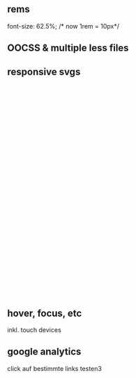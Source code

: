 
## rems
font-size: 62.5%; /* now 1rem = 10px*/

## OOCSS & multiple less files

## responsive svgs
<svg xmlns="http://www.w3.org/2000/svg" version="1.1" viewBox="0 0 194 186">
    <style>
        svg * {
            transition: fill .1s ease-out, opacity .1s ease-out;
        }
        @media all and (max-width: 250px) {
            #curved_bg { 
                opacity: 0; 
            }
            #secondary_content, #primary_content { 
                fill: #195463; 
            }
        }
        @media all and (max-width: 200px) {
            #secondary_content {
                opacity: 0;
            }
        }
        @media all and (max-width: 150px) {
            #inner-circle, #middle-circle {
                opacity: 0;
            }
        }
    </style>
    <path id="curved_bg" fill="#195463" d="..."/>
    
</svg>



## hover, focus, etc
inkl. touch devices


## google analytics
click auf bestimmte links testen3
